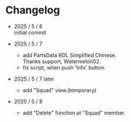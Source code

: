 # Changelog

- 2025 / 5 / 6  
  initial commit

- 2025 / 5 / 7  
  - add PartsData RDL Simplified Chinese.  
    Thanks support, Watermelon02.  
  - fix script, when push 'Info' button.

- 2025 / 5 / 7 later  
  - add "Squad" view.(temporary)

- 2025 / 5 / 8  
  - add "Delete" function at "Squad" member.

